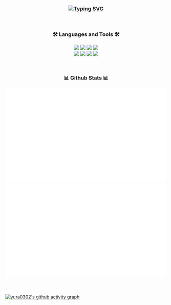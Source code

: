 <h3 align="center">

[![Typing SVG](https://readme-typing-svg.demolab.com?font=Fugaz+One&size=24&pause=1000&color=F7CE68&center=true&vCenter=true&multiline=true&width=435&lines=%E2%9D%A4%EF%B8%8F+Hi+there%2C++Good+to+see+you++%E2%9D%A4%EF%B8%8F)](https://git.io/typing-svg)

<br/>

<h3 align="center">🛠 Languages and Tools 🛠</h3>
<p align="center">
<img src ="https://img.shields.io/badge/HTML5-E34F26?style=for-the-badge&logo=html5&logoColor=white">
<img src="https://img.shields.io/badge/CSS3-1572B6?style=for-the-badge&logo=css3&logoColor=white">
<img src="https://img.shields.io/badge/JavaScript-F7DF1E?style=for-the-badge&logo=JavaScript&logoColor=white">
<img src= "https://img.shields.io/badge/Tailwind_CSS-38B2AC?style=for-the-badge&logo=tailwind-css&logoColor=white">
<br>
<img src ="https://img.shields.io/badge/Figma-F24E1E?style=for-the-badge&logo=figma&logoColor=white">
<img src ="https://img.shields.io/badge/GITKRAKEN-179287.svg?&style=for-the-badge&logo=GITKRAKEN&logoColor=white"">
<img src ="https://img.shields.io/badge/Slack-4A154B?style=for-the-badge&logo=slack&logoColor=white">
<img src ="https://img.shields.io/badge/Notion-000000?style=for-the-badge&logo=notion&logoColor=white">
</p>

<br>
                                                                                                      
                                                                                                   


<h3 align="center">📊 Github Stats 📊
<p align="center">
<a href='https://github.com/yura0302/github-stats-transparent'>
  
![](https://github.com/yura0302/github-stats-transparent/blob/output/generated/overview.svg)
![](https://github.com/yura0302/github-stats-transparent/blob/output/generated/languages.svg)
                 
</h3></p>

<br>


[![yura0302's github activity graph](https://github-readme-activity-graph.cyclic.app/graph?username=yura0302&theme=github-compact)](https://github.com/yura0302/github-readme-activity-graph)
